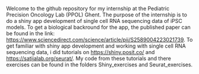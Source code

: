Welcome to the github repository for my internship at the Pediatric Precision Oncology Lab (PPOL) Ghent.
The purpose of the internship is to do a shiny app development of single cell RNA sequencing data of iPSC models.
To get a biological backround for the app, the published paper can be found in the link: https://www.sciencedirect.com/science/article/pii/S2589004223021739.
To get familiar with shiny app development and working with single cell RNA sequencing data, i did tutorials on https://shiny.posit.co/ and https://satijalab.org/seurat/.
My code from these tutorials and there exercises can be found in the folders Shiny_exercises and Seurat_exercises.
